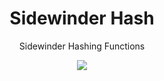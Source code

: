 <div align='center'>

<h1>Sidewinder Hash</h1>

<p>Sidewinder Hashing Functions</p>

[<img src="https://img.shields.io/npm/v/@sidewinder/hash?label=%40sidewinder%2Fhash">](https://www.npmjs.com/package/@sidewinder/hash)

</div>
